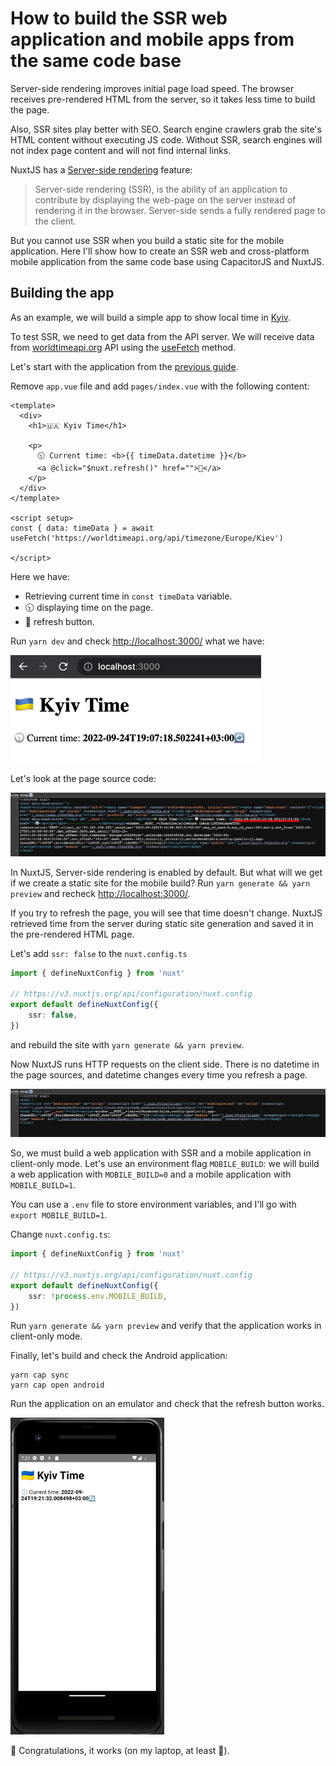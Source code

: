 # How to build the SSR web application and mobile apps from the same code base

Server-side rendering improves initial page load speed. The browser receives pre-rendered HTML from the server, so it takes less time to build the page.

Also, SSR sites play better with SEO. Search engine crawlers grab the site's HTML content without executing JS code. Without SSR, search engines will not index page content and will not find internal links.

NuxtJS has a [Server-side rendering](https://nuxtjs.org/docs/concepts/server-side-rendering/) feature:

> Server-side rendering (SSR), is the ability of an application to contribute by displaying the web-page on the server instead of rendering it in the browser. Server-side sends a fully rendered page to the client.

But you cannot use SSR when you build a static site for the mobile application. Here I'll show how to create an SSR web and cross-platform mobile application from the same code base using CapacitorJS and NuxtJS.

## Building the app

As an example, we will build a simple app to show local time in [Kyiv](https://en.wikipedia.org/wiki/Kyiv). 

To test SSR, we need to get data from the API server. We will receive data from [worldtimeapi.org](http://worldtimeapi.org/) API using the [useFetch](https://v3.nuxtjs.org/getting-started/data-fetching/#usefetch) method.

Let's start with the application from the [previous guide](https://dev.to/daiquiri_team/how-to-create-android-and-ios-apps-from-the-nuxtjs-application-using-capacitorjs-134h).

Remove `app.vue` file and add `pages/index.vue` with the following content:

```vue
<template>
  <div>
    <h1>🇺🇦 Kyiv Time</h1>

    <p>
      🕥 Current time: <b>{{ timeData.datetime }}</b>
      <a @click="$nuxt.refresh()" href="">🔄</a>
    </p>
  </div>
</template>

<script setup>
const { data: timeData } = await useFetch('https://worldtimeapi.org/api/timezone/Europe/Kiev')

</script>
```

Here we have:

- Retrieving current time in `const timeData` variable.
- 🕥 displaying time on the page.
- 🔄 refresh button.

Run `yarn dev` and check [http://localhost:3000/](http://localhost:3000/) what we have:

![](https://raw.githubusercontent.com/eugen1j/nuxt-mobile/main/blog/img/02_site_ssr_html.png)

Let's look at the page source code:

![](https://raw.githubusercontent.com/eugen1j/nuxt-mobile/main/blog/img/02_site_ssr_source.png)

In NuxtJS, Server-side rendering is enabled by default. But what will we get if we create a static site for the mobile build? Run `yarn generate && yarn preview` and recheck [http://localhost:3000/](http://localhost:3000/). 

If you try to refresh the page, you will see that time doesn't change. NuxtJS retrieved time from the server during static site generation and saved it in the pre-rendered HTML page.

Let's add `ssr: false` to the `nuxt.config.ts` 

```typescript
import { defineNuxtConfig } from 'nuxt'

// https://v3.nuxtjs.org/api/configuration/nuxt.config
export default defineNuxtConfig({
    ssr: false,
})
```

and rebuild the site with `yarn generate && yarn preview`.

Now NuxtJS runs HTTP requests on the client side. There is no datetime in the page sources, and datetime changes every time you refresh a page.

![](https://raw.githubusercontent.com/eugen1j/nuxt-mobile/main/blog/img/02_site_no_ssr_source.png)


So, we must build a web application with SSR and a mobile application in client-only mode. Let's use an environment flag `MOBILE_BUILD`: we will build a web application with `MOBILE_BUILD=0` and a mobile application with `MOBILE_BUILD=1`.

You can use a `.env` file to store environment variables, and I'll go with `export MOBILE_BUILD=1`.

Change `nuxt.config.ts`:

```typescript
import { defineNuxtConfig } from 'nuxt'

// https://v3.nuxtjs.org/api/configuration/nuxt.config
export default defineNuxtConfig({
    ssr: !process.env.MOBILE_BUILD,
})
```

Run `yarn generate && yarn preview` and verify that the application works in client-only mode.

Finally, let's build and check the Android application:

```
yarn cap sync
yarn cap open android
```
Run the application on an emulator and check that the refresh button works.

![](https://raw.githubusercontent.com/eugen1j/nuxt-mobile/main/blog/img/02_android.png)

🎉 Congratulations, it works (on my laptop, at least 🙂).
